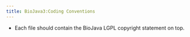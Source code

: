 ```yaml
---
title: BioJava3:Coding Conventions
---
```


-   Each file should contain the BioJava LGPL copyright statement on
    top.

